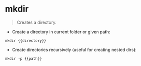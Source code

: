 # mkdir

> Creates a directory.

- Create a directory in current folder or given path:

`mkdir {{directory}}`

- Create directories recursively (useful for creating nested dirs):

`mkdir -p {{path}}`
